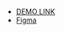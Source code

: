  - [DEMO LINK](https://bohdan-pyschchyk.github.io/Kickstarter-Landing/)
 - [Figma](https://www.figma.com/file/Ujp7bCFuvuJlkn8TSbQPSZ/Kickstarter_FE-students?node-id=19655%3A32)
